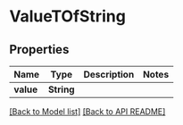 
# ValueTOfString
## Properties
Name | Type | Description | Notes
------------ | ------------- | ------------- | -------------
**value** | **String** |  | 




[[Back to Model list]](Models.md) [[Back to API README]](README.md)

